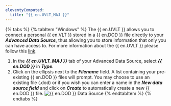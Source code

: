 ```yaml
---
eleventyComputed:
  title: "{{ en.UVLT_MAJ }}"
---
```

{% tabs %}
{% tabItem "Windows" %}
The {{ en.UVLT }} allows you to connect a personal {{ en.VLT }} stored in a {{ en.DOD }} file directly to your ***Advanced Data Source***, thus allowing you to store information that only you can have access to. For more information about the {{ en.UVLT }} please follow this [link](/rdm/windows/data-sources/user-vault/).  

1. In the ***{{ en.UVLT_MAJ }}*** tab of your Advanced Data Source, select ***{{ en.DOD }}*** in ***Type***. 
1. Click on the ellipsis next to the ***Filename*** field. A list containing your pre-existing {{ en.DOD }} files will prompt. You may choose to use an existing file (.dod) or if you wish you can enter a name in the ***New data source field*** and click on ***Create*** to automatically create a new {{ en.DOD }} file. 
![{{ en.DOD }} Data Source](https://webdevolutions.azureedge.net/docs/en/rdm/windows/clip10021.png)
{% endtabItem %}
{% endtabs %}
